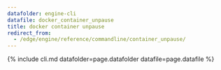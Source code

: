 ```yaml
---
datafolder: engine-cli
datafile: docker_container_unpause
title: docker container unpause
redirect_from:
  - /edge/engine/reference/commandline/container_unpause/
---
```


<!--
Sorry, but the contents of this page are automatically generated from
Docker's source code. If you want to suggest a change to the text that appears
here, you'll need to find the string by searching this repo:

https://github.com/docker/cli
-->

{% include cli.md datafolder=page.datafolder datafile=page.datafile %}
